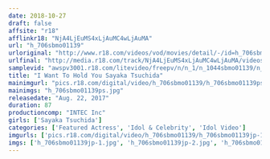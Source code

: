 ```yaml
---
date: 2018-10-27
draft: false
affsite: "r18"
afflinkr18: "NjA4LjEuMS4xLjAuMC4wLjAuMA"
url: "h_706sbmo01139"
urloriginal: "http://www.r18.com/videos/vod/movies/detail/-/id=h_706sbmo01139"
urlfinal: "http://media.r18.com/track/NjA4LjEuMS4xLjAuMC4wLjAuMA/videos/vod/movies/detail/-/id=h_706sbmo01139"
samplevid: "awspv3001.r18.com/litevideo/freepv/n/n_1/n_1044sbmo01139/n_1044sbmo01139_dmb_w.mp4"
title: "I Want To Hold You Sayaka Tsuchida"
mainimgurl: "pics.r18.com/digital/video/h_706sbmo01139/h_706sbmo01139ps.jpg"
mainimgs: "h_706sbmo01139ps.jpg"
releasedate: "Aug. 22, 2017"
duration: 87
productioncomp: "INTEC Inc"
girls: ['Sayaka Tsuchida']
categories: ['Featured Actress', 'Idol & Celebrity', 'Idol Video']
imgurls: ['pics.r18.com/digital/video/h_706sbmo01139/h_706sbmo01139jp-1.jpg', 'pics.r18.com/digital/video/h_706sbmo01139/h_706sbmo01139jp-2.jpg', 'pics.r18.com/digital/video/h_706sbmo01139/h_706sbmo01139jp-3.jpg', 'pics.r18.com/digital/video/h_706sbmo01139/h_706sbmo01139jp-4.jpg', 'pics.r18.com/digital/video/h_706sbmo01139/h_706sbmo01139jp-5.jpg', 'pics.r18.com/digital/video/h_706sbmo01139/h_706sbmo01139jp-6.jpg', 'pics.r18.com/digital/video/h_706sbmo01139/h_706sbmo01139jp-7.jpg', 'pics.r18.com/digital/video/h_706sbmo01139/h_706sbmo01139jp-8.jpg', 'pics.r18.com/digital/video/h_706sbmo01139/h_706sbmo01139jp-9.jpg', 'pics.r18.com/digital/video/h_706sbmo01139/h_706sbmo01139jp-10.jpg', 'pics.r18.com/digital/video/h_706sbmo01139/h_706sbmo01139jp-11.jpg', 'pics.r18.com/digital/video/h_706sbmo01139/h_706sbmo01139jp-12.jpg', 'pics.r18.com/digital/video/h_706sbmo01139/h_706sbmo01139jp-13.jpg', 'pics.r18.com/digital/video/h_706sbmo01139/h_706sbmo01139jp-14.jpg', 'pics.r18.com/digital/video/h_706sbmo01139/h_706sbmo01139jp-15.jpg', 'pics.r18.com/digital/video/h_706sbmo01139/h_706sbmo01139jp-16.jpg', 'pics.r18.com/digital/video/h_706sbmo01139/h_706sbmo01139jp-17.jpg', 'pics.r18.com/digital/video/h_706sbmo01139/h_706sbmo01139jp-18.jpg', 'pics.r18.com/digital/video/h_706sbmo01139/h_706sbmo01139jp-19.jpg', 'pics.r18.com/digital/video/h_706sbmo01139/h_706sbmo01139jp-20.jpg']
imgs: ['h_706sbmo01139jp-1.jpg', 'h_706sbmo01139jp-2.jpg', 'h_706sbmo01139jp-3.jpg', 'h_706sbmo01139jp-4.jpg', 'h_706sbmo01139jp-5.jpg', 'h_706sbmo01139jp-6.jpg', 'h_706sbmo01139jp-7.jpg', 'h_706sbmo01139jp-8.jpg', 'h_706sbmo01139jp-9.jpg', 'h_706sbmo01139jp-10.jpg', 'h_706sbmo01139jp-11.jpg', 'h_706sbmo01139jp-12.jpg', 'h_706sbmo01139jp-13.jpg', 'h_706sbmo01139jp-14.jpg', 'h_706sbmo01139jp-15.jpg', 'h_706sbmo01139jp-16.jpg', 'h_706sbmo01139jp-17.jpg', 'h_706sbmo01139jp-18.jpg', 'h_706sbmo01139jp-19.jpg', 'h_706sbmo01139jp-20.jpg']
---
```

